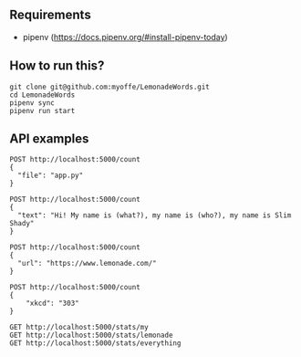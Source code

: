 ## Requirements
- pipenv (https://docs.pipenv.org/#install-pipenv-today)

## How to run this?
```
git clone git@github.com:myoffe/LemonadeWords.git
cd LemonadeWords
pipenv sync
pipenv run start
```

## API examples
```
POST http://localhost:5000/count
{
  "file": "app.py"
}

POST http://localhost:5000/count
{
  "text": "Hi! My name is (what?), my name is (who?), my name is Slim Shady"
}

POST http://localhost:5000/count
{
  "url": "https://www.lemonade.com/"
}

POST http://localhost:5000/count
{
	"xkcd": "303"
}

GET http://localhost:5000/stats/my
GET http://localhost:5000/stats/lemonade
GET http://localhost:5000/stats/everything
```
